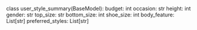 class user_style_summary(BaseModel):
    budget: int
    occasion: str
    height: int
    gender: str
    top_size: str
    bottom_size: int
    shoe_size: int
    body_feature: List[str]
    preferred_styles: List[str]